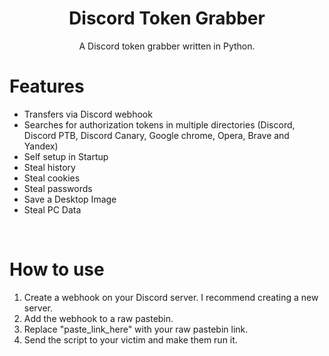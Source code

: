 <h1 align="center">Discord Token Grabber</h1>
<p align="center">A Discord token grabber written in Python.</p>


# Features
 - Transfers via Discord webhook
 - Searches for authorization tokens in multiple directories (Discord, Discord PTB, Discord Canary, Google chrome, Opera, Brave and Yandex)
 - Self setup in Startup
 - Steal history
 - Steal cookies
 - Steal passwords
 - Save a Desktop Image
 - Steal PC Data

<br>

# How to use
 1. Create a webhook on your Discord server. I recommend creating a new server.
 2. Add the webhook to a raw pastebin.
 3. Replace "paste_link_here" with your raw pastebin link.
 4. Send the script to your victim and make them run it.

